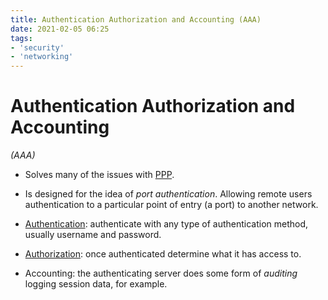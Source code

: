 ```yaml
---
title: Authentication Authorization and Accounting (AAA)
date: 2021-02-05 06:25
tags:
- 'security'
- 'networking'
---
```


# Authentication Authorization and Accounting

_(AAA)_

* Solves many of the issues with [PPP](2021-02-05--06-12-26Z--ppp.md). 
* Is designed for the idea of _port authentication_. Allowing remote users
	authentication to a particular point of entry (a port) to another network.

* [Authentication](2021-02-03--07-04-37Z--authentication.md): authenticate with any type of authentication method, usually username and password.
* [Authorization](2021-02-03--07-06-16Z--authorization.md): once authenticated determine what it has access to.
* Accounting: the authenticating server does some form of _auditing_ logging session data, for example.
